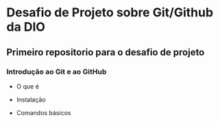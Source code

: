 # Desafio de Projeto sobre Git/Github da DIO
## Primeiro repositorio para o desafio de projeto

### Introdução ao Git e ao GitHub
 - O que é

 - Instalação

 - Comandos básicos

   
